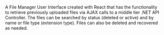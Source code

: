 A File Manager User Interface created with React that has the functionality to retrieve previously uploaded files via AJAX calls to a middle tier .NET API Controller. 
The files can be searched by status (deleted or active) and by name or file type (extension type). 
Files can also be deleted and recovered as needed.
